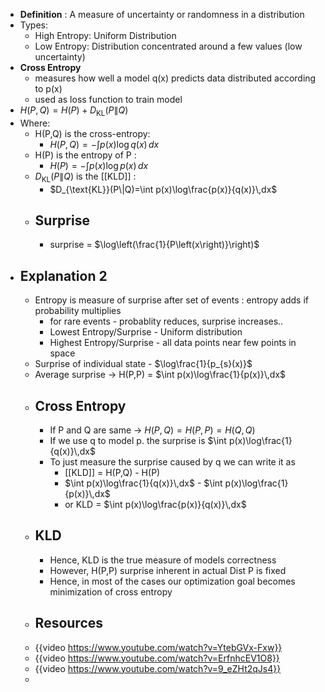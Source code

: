 - **Definition** : A measure of uncertainty or randomness in a distribution
- Types:
	- High Entropy: Uniform Distribution
	- Low Entropy: Distribution concentrated around a few values (low uncertainty)
- **Cross Entropy**
	- measures how well a model q(x) predicts data distributed according to p(x)
	- used as loss function to train model
- $H(P,Q)=H(P)+D_{\text{KL}}(P\|Q)$
- Where:
	- H(P,Q) is the cross-entropy:
		- $H(P,Q)=-\int p(x)\log q(x)\,dx$
	- H(P) is the entropy of P :
		- $H(P)=-\int p(x)\log p(x)\,dx$
	- $D_{\text{KL}}(P\|Q)$ is the [[KLD]] :
		- $D_{\text{KL}}(P\|Q)=\int p(x)\log\frac{p(x)}{q(x)}\,dx$
	- ## Surprise
		- surprise = $\log\left(\frac{1}{P\left(x\right)}\right)$
- ## Explanation 2
	- Entropy is measure of surprise after set of events : entropy adds if probability multiplies
		- for rare events - probablity reduces, surprise increases..
		- Lowest Entropy/Surprise - Uniform distribution
		- Highest Entropy/Surprise - all data points near few points in space
	- Surprise of individual state - $\log\frac{1}{p_{s}(x)}$
	- Average surprise -> H(P,P) = $\int p(x)\log\frac{1}{p(x)}\,dx$
	- ## Cross Entropy
		- If P and Q are same -> $H\left(P,Q\right)=H\left(P,P\right)=H\left(Q,Q\right)$
		- If we use q to model p. the surprise is $\int p(x)\log\frac{1}{q(x)}\,dx$
		- To just measure the surprise caused by q we can write it as
			- [[KLD]] = H(P,Q) - H(P)
			- $\int p(x)\log\frac{1}{q(x)}\,dx$ - $\int p(x)\log\frac{1}{p(x)}\,dx$
			- or KLD = $\int p(x)\log\frac{p(x)}{q(x)}\,dx$
	- ## KLD
		- Hence, KLD is the true measure of models correctness
		- However, H(P,P) surprise inherent in actual Dist P is fixed
		- Hence, in most of the cases our optimization goal becomes minimization of cross entropy
	- ## Resources
	- {{video https://www.youtube.com/watch?v=YtebGVx-Fxw}}
	- {{video https://www.youtube.com/watch?v=ErfnhcEV1O8}}
	- {{video https://www.youtube.com/watch?v=9_eZHt2qJs4}}
	-